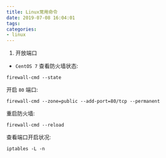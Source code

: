 ```yaml
---
title: Linux常用命令
date: 2019-07-08 16:04:01
tags:
categories:
- linux
---
```


1. 开放端口
- <code>CentOS 7</code>
查看防火墙状态: 
```
firewall-cmd --state
```
开启 <code>80</code> 端口:
```
firewall-cmd --zone=public --add-port=80/tcp --permanent
```
重启防火墙: 
```
firewall-cmd --reload
```
查看端口开启状况: 
```
iptables -L -n 
```